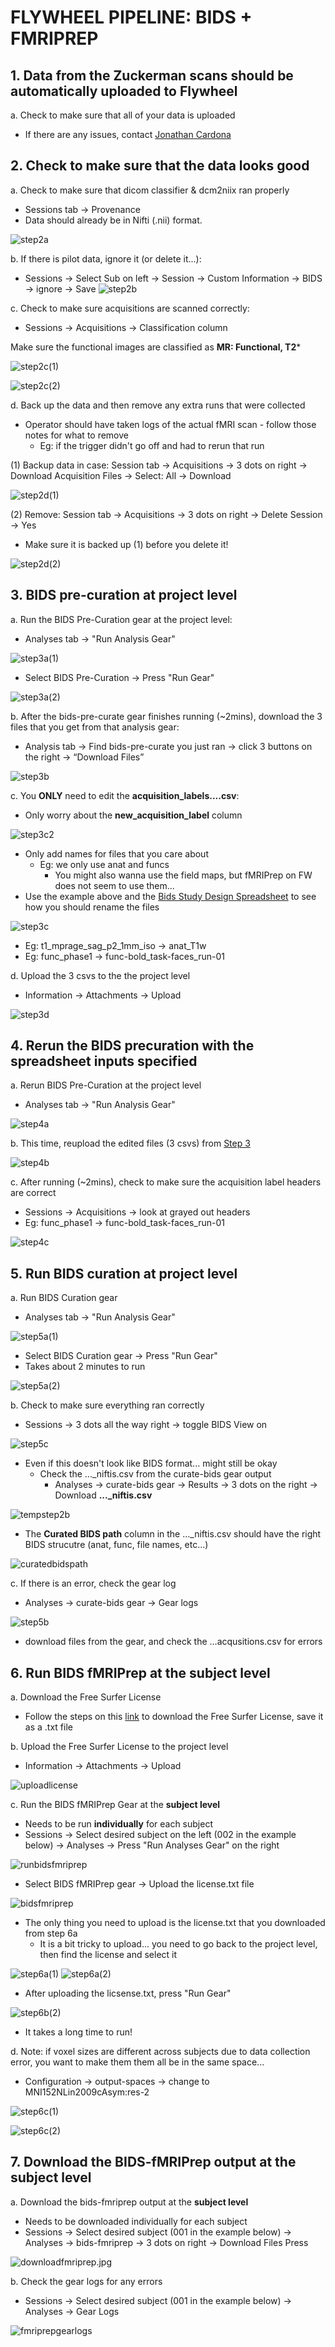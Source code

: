 # FLYWHEEL PIPELINE: BIDS + FMRIPREP

## 1. Data from the Zuckerman scans should be automatically uploaded to Flywheel
a. Check to make sure that all of your data is uploaded
- If there are any issues, contact [Jonathan Cardona](jc5724@columbia.edu)

## 2. Check to make sure that the data looks good

a. Check to make sure that dicom classifier & dcm2niix ran properly
- Sessions tab -> Provenance
- Data should already be in Nifti (.nii) format. 

![step2a](imgs/step2a.jpg)

b. If there is pilot data, ignore it (or delete it...):

- Sessions &rarr; Select Sub on left &rarr; Session &rarr; Custom Information &rarr; BIDS &rarr; ignore &rarr; Save
![step2b](imgs/step2b.jpg)

c. Check to make sure acquisitions are scanned correctly:

- Sessions -> Acquisitions -> Classification column

 Make sure the functional images are classified as **MR: Functional, T2***

 ![step2c(1)](imgs/step2c(1).jpg)

![step2c(2)](imgs/step2c(2).jpg)


d. Back up the data and then remove any extra runs that were collected
- Operator should have taken logs of the actual fMRI scan - follow those notes for what to remove
  - Eg: if the trigger didn't go off and had to rerun that run

(1) Backup data in case: Session tab -> Acquisitions -> 3 dots on right -> Download Acquisition Files -> Select: All -> Download

![step2d(1)](imgs/step2d(1).jpg)

(2) Remove: Session tab -> Acquisitions -> 3 dots on right -> Delete Session -> Yes
- Make sure it is backed up (1) before you delete it! 

![step2d(2)](imgs/step2d(2).jpg)

## 3. BIDS pre-curation at project level

a. Run the BIDS Pre-Curation gear at the project level:
- Analyses tab &rarr; "Run Analysis Gear"

![step3a(1)](imgs/step3a(1).jpg)

- Select BIDS Pre-Curation &rarr; Press "Run Gear"

![step3a(2)](imgs/step3a(2).jpg)

b. After the bids-pre-curate gear finishes running (~2mins), download the 3 files that you get from that analysis gear:
- Analysis tab &rarr; Find bids-pre-curate you just ran &rarr; click 3 buttons on the right &rarr; “Download Files”

![step3b](imgs/step3b.jpg)

c. You **ONLY** need to edit the **acquisition_labels....csv**:

- Only worry about the **new_acquisition_label** column

![step3c2](imgs/step3c2.jpg)
- Only add names for files that you care about
  - Eg: we only use anat and funcs 
    - You might also wanna use the field maps, but fMRIPrep on FW does not seem to use them...   
- Use the example above and the  [Bids Study Design Spreadsheet](https://docs.google.com/spreadsheets/d/1DdNVY99udc8NeYpMS_ogAg19FZgkISkP/edit#gid=1495259008) to see how you should rename the files

![step3c](imgs/step3c.jpg)

- Eg: t1_mprage_sag_p2_1mm_iso &rarr; anat_T1w
- Eg: func_phase1 &rarr; func-bold_task-faces_run-01

d. Upload the 3 csvs to the the project level
- Information &rarr; Attachments &rarr; Upload

![step3d](imgs/step3d.jpg)

## 4. Rerun the BIDS precuration with the spreadsheet inputs specified

a. Rerun BIDS Pre-Curation at the project level

- Analyses tab &rarr; "Run Analysis Gear"

![step4a](imgs/step3a(1).jpg)

b. This time, reupload the edited files (3 csvs) from [Step 3](#3-bids-pre-curation-at-project-level)

![step4b](imgs/step4b.jpg)

c. After running (~2mins), check to make sure the acquisition label headers are correct
- Sessions &rarr; Acquisitions &rarr; look at grayed out headers
- Eg: func_phase1 &rarr; func-bold_task-faces_run-01

![step4c](imgs/step4c.jpg)

## 5. Run BIDS curation at project level

a. Run BIDS Curation gear
- Analyses tab &rarr; "Run Analysis Gear"

![step5a(1)](imgs/step3a(1).jpg)

- Select BIDS Curation gear &rarr; Press "Run Gear"
- Takes about 2 minutes to run

![step5a(2)](imgs/step5a.jpg)

b. Check to make sure everything ran correctly

- Sessions &rarr; 3 dots all the way right &rarr; toggle BIDS View on

![step5c](imgs/step5c.jpg)

- Even if this doesn't look like BIDS format... might still be okay
  - Check the ..._niftis.csv from the curate-bids gear output
    - Analyses &rarr; curate-bids gear &rarr; Results &rarr; 3 dots on the right &rarr; Download **..._niftis.csv**
  
![tempstep2b](imgs/tempstep2b(2).jpg)
- The **Curated BIDS path** column in the ..._niftis.csv should have the right BIDS strucutre (anat, func, file names, etc...)

![curatedbidspath](imgs/curatedbidspath.jpg)

c. If there is an error, check the gear log
- Analyses &rarr; curate-bids gear &rarr; Gear logs

![step5b](imgs/step5b.jpg)

 - download files from the gear, and check the …acqusitions.csv for errors


## 6. Run BIDS fMRIPrep at the subject level

a. Download the Free Surfer License
- Follow the steps on this [link](https://surfer.nmr.mgh.harvard.edu/fswiki/License) to download the Free Surfer License, save it as a .txt file

b. Upload the Free Surfer License to the project level 
- Information &rarr; Attachments &rarr; Upload

![uploadlicense](imgs/uploadlicense.jpg)

c. Run the BIDS fMRIPrep Gear at the **subject level**
- Needs to be run **individually** for each subject
- Sessions &rarr; Select desired subject on the left (002 in the example below) &rarr; Analyses &rarr; Press "Run Analyses Gear" on the right

![runbidsfmriprep](imgs/runbidsfmriprep.jpg)

- Select BIDS fMRIPrep gear &rarr; Upload the license.txt file

![bidsfmriprep](imgs/bidsfmriprep.jpg)

- The only thing you need to upload is the license.txt that you downloaded from step 6a
  - It is a bit tricky to upload... you need to go back to the project level, then find the license and select it

![step6a(1)](imgs/step6a(1).jpg)
![step6a(2)](imgs/step6a(2).jpg)

- After uploading the licsense.txt, press "Run Gear" 

![step6b(2)](imgs/step6b(2).jpg)

- It takes a long time to run!

d. Note: if voxel sizes are different across subjects due to data collection error, you want to make them them all be in the same space... 

- Configuration -> output-spaces -> change to MNI152NLin2009cAsym:res-2

![step6c(1)](imgs/step6c(1).jpg)

![step6c(2)](imgs/step6c(2).jpg)

## 7. Download the BIDS-fMRIPrep output at the subject level 

a. Download the bids-fmriprep output at the **subject level**
- Needs to be downloaded individually for each subject
- Sessions &rarr; Select desired subject (001 in the example below) &rarr; Analyses &rarr; bids-fmriprep &rarr; 3 dots on right &rarr; Download Files Press

![downloadfmriprep.jpg](imgs/downloadfmriprep.jpg)

b. Check the gear logs for any errors

- Sessions &rarr; Select desired subject (001 in the example below) &rarr; Analyses &rarr; Gear Logs

![fmriprepgearlogs](imgs/fmriprepgearlogs.jpg)

